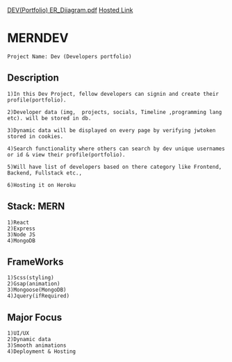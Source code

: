 [DEV(Portfolio) ER_Diiagram.pdf](https://github.com/Manjunath-G-au16/MERNDEV/files/6516385/DEV.Portfolio.ER_Diiagram.pdf)
[Hosted Link](https://merndev-modimanju.herokuapp.com/)
# MERNDEV
```
Project Name: Dev (Developers portfolio)
```

## Description
```
1)In this Dev Project, fellow developers can signin and create their profile(portfolio).

2)Developer data (img,  projects, socials, Timeline ,programming lang etc). will be stored in db.

3)Dynamic data will be displayed on every page by verifying jwtoken stored in cookies.

4)Search functionality where others can search by dev unique usernames or id & view their profile(portfolio).

5)Will have list of developers based on there category like Frontend, Backend, Fullstack etc.,

6)Hosting it on Heroku
```


## Stack: MERN
```
1)React
2)Express
3)Node JS
4)MongoDB
```
## FrameWorks
```
1)Scss(styling)
2)Gsap(animation)
3)Mongoose(MongoDB)
4)Jquery(ifRequired)
```
## Major Focus
```
1)UI/UX
2)Dynamic data
3)Smooth animations
4)Deployment & Hosting
```

